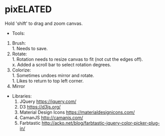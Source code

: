 # pixELATED

Hold 'shift' to drag and zoom canvas.

*  Tools:  
  1. Brush:  
    1. Needs to save.  
  1. Rotate:  
    1. Rotation needs to resize canvas to fit (not cut the edges off).  
    x. Added a scroll bar to select rotation degrees.
  1. Colorize:  
    1. Sometimes undoes mirror and rotate.  
    1. Likes to return to top left corner.  
  1. Mirror
* Libraries:
  1. JQuery https://jquery.com/  
  1. D3 https://d3js.org/  
  1. Material Design Icons https://materialdesignicons.com/
  1. CamanJS http://camanjs.com/  
  1. Farbtastic http://acko.net/blog/farbtastic-jquery-color-picker-plug-in/  
